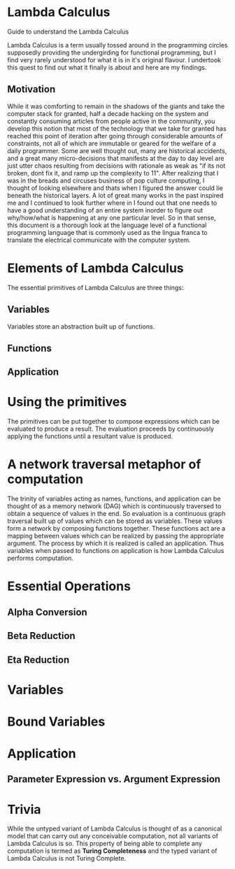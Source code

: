 # Lambda Calculus
Guide to understand the Lambda Calculus

Lambda Calculus is a term usually tossed around in the programming circles supposedly providing the undergirding for functional programming, but I find very rarely understood for what it is in it's original flavour. I undertook this quest to find out what it finally is about and here are my findings.

## Motivation
While it was comforting to remain in the shadows of the giants and take the computer stack for granted, half a decade hacking on the system and constantly consuming articles from people active in the community, you develop this notion that most of the technology that we take for granted has reached this point of iteration after going through considerable amounts of constraints, not all of which are immutable or geared for the welfare of a daily programmer. Some are well thought out, many are historical accidents, and a great many micro-decisions that manifests at the day to day level are just utter chaos resulting from decisions with rationale as weak as "if its not broken, dont fix it, and ramp up the complexity to 11". After realizing that I was in the breads and circuses business of pop culture computing, I thought of looking elsewhere and thats when I figured the answer could lie beneath the historical layers. A lot of great many works in the past inspired me and I continued to look further where in I found out that one needs to have a good understanding of an entire system inorder to figure out why/how/what is happening at any one particular level. So in that sense, this document is a thorough look at the language level of a functional programming language that is commonly used as the lingua franca to translate the electrical  communicate with the computer system.

# Elements of Lambda Calculus
The essential primitives of Lambda Calculus are three things:

## Variables
Variables store an abstraction built up of functions.

## Functions

## Application

# Using the primitives
The primitives can be put together to compose expressions which can be evaluated to produce a result. The evaluation proceeds by continuously applying the functions until a resultant value is produced.

# A network traversal metaphor of computation
The trinity of variables acting as names, functions, and application can be thought of as a memory network (DAG) which is continuously traversed to obtain a sequence of values in the end. So evaluation is a continuous graph traversal built up of values which can be stored as variables. These values form a network by composing functions together. These functions act are a mapping between values which can be realized by passing the appropriate argument. The process by which it is realized is called an application. Thus variables when passed to functions on application is how Lambda Calculus performs computation.

# Essential Operations
## Alpha Conversion
## Beta Reduction
## Eta Reduction

# Variables
# Bound Variables
# Application

<!-- Insert an abstraction -> concretization/specialization diagram -->

## Parameter Expression vs. Argument Expression

# Trivia
While the untyped variant of Lambda Calculus is thought of as a canonical model that can carry out any conceivable computation, not all variants of Lambda Calculus is so. This property of being able to complete any computation is termed as **Turing Completeness** and the typed variant of Lambda Calculus is not Turing Complete.
